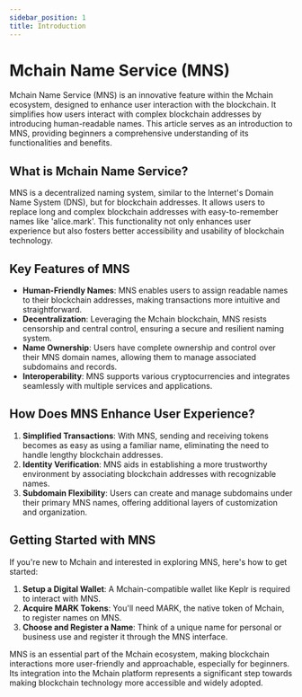 ```yaml
---
sidebar_position: 1
title: Introduction
---
```


# Mchain Name Service (MNS)

Mchain Name Service (MNS) is an innovative feature within the Mchain ecosystem, designed to enhance user interaction with the blockchain. It simplifies how users interact with complex blockchain addresses by introducing human-readable names. This article serves as an introduction to MNS, providing beginners a comprehensive understanding of its functionalities and benefits.

## What is Mchain Name Service?

MNS is a decentralized naming system, similar to the Internet's Domain Name System (DNS), but for blockchain addresses. It allows users to replace long and complex blockchain addresses with easy-to-remember names like 'alice.mark'. This functionality not only enhances user experience but also fosters better accessibility and usability of blockchain technology.

## Key Features of MNS

- **Human-Friendly Names**: MNS enables users to assign readable names to their blockchain addresses, making transactions more intuitive and straightforward.
- **Decentralization**: Leveraging the Mchain blockchain, MNS resists censorship and central control, ensuring a secure and resilient naming system.
- **Name Ownership**: Users have complete ownership and control over their MNS domain names, allowing them to manage associated subdomains and records.
- **Interoperability**: MNS supports various cryptocurrencies and integrates seamlessly with multiple services and applications.

## How Does MNS Enhance User Experience?

1. **Simplified Transactions**: With MNS, sending and receiving tokens becomes as easy as using a familiar name, eliminating the need to handle lengthy blockchain addresses.
2. **Identity Verification**: MNS aids in establishing a more trustworthy environment by associating blockchain addresses with recognizable names.
3. **Subdomain Flexibility**: Users can create and manage subdomains under their primary MNS names, offering additional layers of customization and organization.

## Getting Started with MNS

If you're new to Mchain and interested in exploring MNS, here's how to get started:
1. **Setup a Digital Wallet**: A Mchain-compatible wallet like Keplr is required to interact with MNS.
2. **Acquire MARK Tokens**: You'll need MARK, the native token of Mchain, to register names on MNS.
3. **Choose and Register a Name**: Think of a unique name for personal or business use and register it through the MNS interface.

MNS is an essential part of the Mchain ecosystem, making blockchain interactions more user-friendly and approachable, especially for beginners. Its integration into the Mchain platform represents a significant step towards making blockchain technology more accessible and widely adopted.